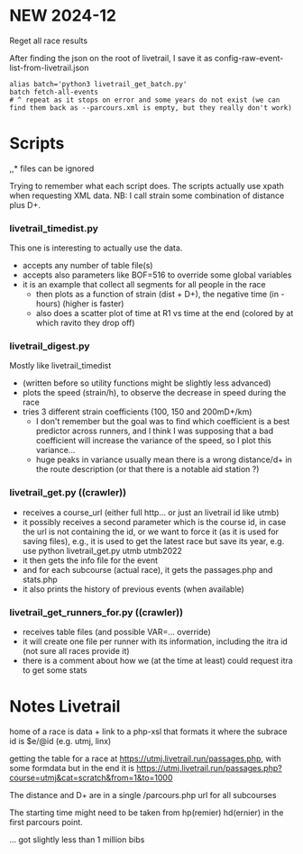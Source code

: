 

# NEW 2024-12

Reget all race results

After finding the json on the root of livetrail, I save it as config-raw-event-list-from-livetrail.json

~~~
alias batch='python3 livetrail_get_batch.py'
batch fetch-all-events
# ^ repeat as it stops on error and some years do not exist (we can find them back as --parcours.xml is empty, but they really don't work)
~~~




# Scripts

,,* files can be ignored

Trying to remember what each script does.
The scripts actually use xpath when requesting XML data.
NB: I call strain some combination of distance plus D+.

### livetrail_timedist.py

This one is interesting to actually use the data.

- accepts any number of table file(s)
- accepts also parameters like BOF=516 to override some global variables
- it is an example that collect all segments for all people in the race
  - then plots as a function of strain (dist + D+), the negative time (in -hours) (higher is faster)
  - also does a scatter plot of time at R1 vs time at the end (colored by at which ravito they drop off)

### livetrail_digest.py

Mostly like livetrail_timedist
- (written before so utility functions might be slightly less advanced)
- plots the speed (strain/h), to observe the decrease in speed during the race
- tries 3 different strain coefficients (100, 150 and 200mD+/km)
  - I don't remember but the goal was to find which coefficient is a best predictor across runners, and I think I was supposing that a bad coefficient will increase the variance of the speed, so I plot this variance...
  - huge peaks in variance usually mean there is a wrong distance/d+ in the route description (or that there is a notable aid station ?)
  


### livetrail_get.py ((crawler))

- receives a course_url (either full http... or just an livetrail id like utmb)
- it possibly receives a second parameter which is the course id, in case the url is not containing the id, or we want to force it (as it is used for saving files), e.g., it is used to get the latest race but save its year, e.g. use python livetrail_get.py utmb utmb2022
- it then gets the info file for the event
- and for each subcourse (actual race), it gets the passages.php and stats.php
- it also prints the history of previous events (when available)

### livetrail_get_runners_for.py ((crawler))

- receives table files (and possible VAR=... override)
- it will create one file per runner with its information, including the itra id (not sure all races provide it)
- there is a comment about how we (at the time at least) could request itra to get some stats



# Notes Livetrail

home of a race is data + link to a php-xsl that formats it
where the subrace id is $e/@id (e.g. utmj, linx)


getting the table for a race at https://utmj.livetrail.run/passages.php, with some formdata
but in the end it is
https://utmj.livetrail.run/passages.php?course=utmj&cat=scratch&from=1&to=1000


The distance and D+ are in a single /parcours.php url for all subcourses

The starting time might need to be taken from hp(remier) hd(ernier) in the first parcours point.

... got slightly less than 1 million bibs

